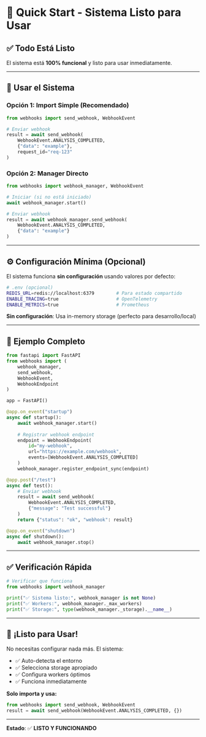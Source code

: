 # 🚀 Quick Start - Sistema Listo para Usar

## ✅ Todo Está Listo

El sistema está **100% funcional** y listo para usar inmediatamente.

---

## 🎯 Usar el Sistema

### Opción 1: Import Simple (Recomendado)

```python
from webhooks import send_webhook, WebhookEvent

# Enviar webhook
result = await send_webhook(
    WebhookEvent.ANALYSIS_COMPLETED,
    {"data": "example"},
    request_id="req-123"
)
```

### Opción 2: Manager Directo

```python
from webhooks import webhook_manager, WebhookEvent

# Iniciar (si no está iniciado)
await webhook_manager.start()

# Enviar webhook
result = await webhook_manager.send_webhook(
    WebhookEvent.ANALYSIS_COMPLETED,
    {"data": "example"}
)
```

---

## ⚙️ Configuración Mínima (Opcional)

El sistema funciona **sin configuración** usando valores por defecto:

```bash
# .env (opcional)
REDIS_URL=redis://localhost:6379        # Para estado compartido
ENABLE_TRACING=true                     # OpenTelemetry
ENABLE_METRICS=true                     # Prometheus
```

**Sin configuración**: Usa in-memory storage (perfecto para desarrollo/local)

---

## 📝 Ejemplo Completo

```python
from fastapi import FastAPI
from webhooks import (
    webhook_manager,
    send_webhook,
    WebhookEvent,
    WebhookEndpoint
)

app = FastAPI()

@app.on_event("startup")
async def startup():
    await webhook_manager.start()
    
    # Registrar webhook endpoint
    endpoint = WebhookEndpoint(
        id="my-webhook",
        url="https://example.com/webhook",
        events=[WebhookEvent.ANALYSIS_COMPLETED]
    )
    webhook_manager.register_endpoint_sync(endpoint)

@app.post("/test")
async def test():
    # Enviar webhook
    result = await send_webhook(
        WebhookEvent.ANALYSIS_COMPLETED,
        {"message": "Test successful"}
    )
    return {"status": "ok", "webhook": result}

@app.on_event("shutdown")
async def shutdown():
    await webhook_manager.stop()
```

---

## ✅ Verificación Rápida

```python
# Verificar que funciona
from webhooks import webhook_manager

print("✅ Sistema listo:", webhook_manager is not None)
print("✅ Workers:", webhook_manager._max_workers)
print("✅ Storage:", type(webhook_manager._storage).__name__)
```

---

## 🎉 ¡Listo para Usar!

No necesitas configurar nada más. El sistema:
- ✅ Auto-detecta el entorno
- ✅ Selecciona storage apropiado
- ✅ Configura workers óptimos
- ✅ Funciona inmediatamente

**Solo importa y usa:**

```python
from webhooks import send_webhook, WebhookEvent
result = await send_webhook(WebhookEvent.ANALYSIS_COMPLETED, {})
```

---

**Estado**: ✅ **LISTO Y FUNCIONANDO**






